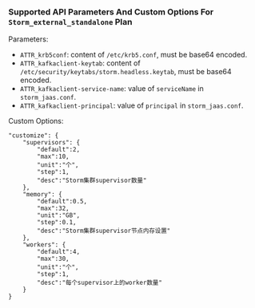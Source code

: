 

### Supported API Parameters And Custom Options For `Storm_external_standalone` Plan

Parameters:
* `ATTR_krb5conf`: content of `/etc/krb5.conf`, must be base64 encoded.
* `ATTR_kafkaclient-keytab`: content of `/etc/security/keytabs/storm.headless.keytab`, must be base64 encoded.
* `ATTR_kafkaclient-service-name`: value of `serviceName` in `storm_jaas.conf`.
* `ATTR_kafkaclient-principal`: value of `principal` in `storm_jaas.conf`.

Custom Options:
```
"customize": {
    "supervisors": {
        "default":2,
        "max":10,
        "unit":"个",
        "step":1,
        "desc":"Storm集群supervisor数量"
    },
    "memory": {
        "default":0.5,
        "max":32,
        "unit":"GB",
        "step":0.1,
        "desc":"Storm集群supervisor节点内存设置"
    },
    "workers": {
        "default":4,
        "max":30,
        "unit":"个",
        "step":1,
        "desc":"每个supervisor上的worker数量"
    }
}
```



